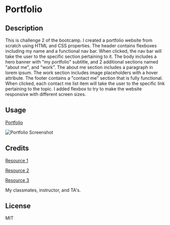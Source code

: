 # Portfolio
 
 ## Description
 
 This is challenge 2 of the bootcamp. I created a portfolio website from scratch using HTML and CSS properties. The header contains flexboxes including my name and a functional nav bar. When clicked, the nav bar will take the user to the specific section pertaining to it. The body includes a hero banner with "my portfolio" subtitle, and 2 additional sections named "about me", and "work". The about me section includes a paragraph in lorem ipsum. The work section includes image placeholders with a hover attribute. The footer contains a "contact me" section that is fully functional. When clicked, each contact me list item will take the user to the specific link pertaining to the topic. I added flexbox to try to make the website responsive with different screen sizes. 
 
 ## Usage
 [Portfolio](https://ashleyg5.github.io/Portfolio/)
 
 ![Portfolio Screenshot](https://user-images.githubusercontent.com/118938942/228350711-e507e898-5a30-4f4f-86fc-18f09e142108.png)


## Credits

[Resource 1](https://css-tricks.com/snippets/css/a-guide-to-flexbox/)

[Resource 2](https://www.w3schools.com/css/css_positioning.asp)

[Resource 3](https://www.w3schools.com/css/css3_variables.asp)

My classmates, instructor, and TA's.

## License

MIT
